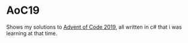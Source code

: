 # AoC19
Shows my solutions to [Advent of Code 2019](https://adventofcode.com/), all written in c# that i was learning at that time.

